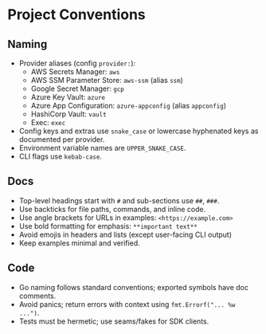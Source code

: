 # Project Conventions

## Naming

- Provider aliases (config `provider:`):
  - AWS Secrets Manager: `aws`
  - AWS SSM Parameter Store: `aws-ssm` (alias `ssm`)
  - Google Secret Manager: `gcp`
  - Azure Key Vault: `azure`
  - Azure App Configuration: `azure-appconfig` (alias `appconfig`)
  - HashiCorp Vault: `vault`
  - Exec: `exec`
- Config keys and extras use `snake_case` or lowercase hyphenated keys as documented per provider.
- Environment variable names are `UPPER_SNAKE_CASE`.
- CLI flags use `kebab-case`.

## Docs

- Top-level headings start with `#` and sub-sections use `##`, `###`.
- Use backticks for file paths, commands, and inline code.
- Use angle brackets for URLs in examples: `<https://example.com>`
- Use bold formatting for emphasis: `**important text**`
- Avoid emojis in headers and lists (except user-facing CLI output)
- Keep examples minimal and verified.

## Code

- Go naming follows standard conventions; exported symbols have doc comments.
- Avoid panics; return errors with context using `fmt.Errorf("... %w ...")`.
- Tests must be hermetic; use seams/fakes for SDK clients.
